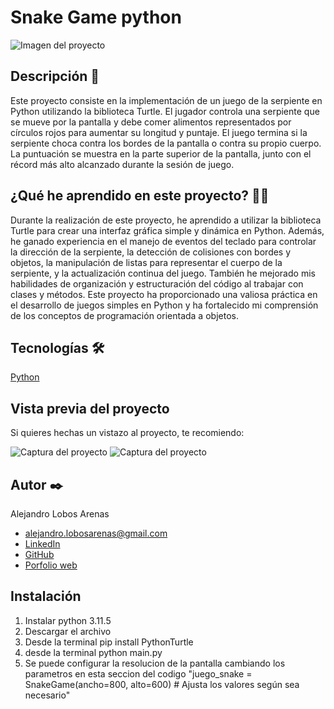 # Snake Game python
![Imagen del proyecto](https://github.com/alejandro-lobos/snake.-game-python-3.11.5/blob/774580f6327880b07e7ecefba1c99357f8d6240e/snake-image)

<!-- ## Ejemplo en vivo
- [URL-de-github-pages-de-este-proyecto](URL-de-github-pages-de-este-proyecto)
- [URL-de-la-api](URL-de-la-api) -->

## Descripción 📑

Este proyecto consiste en la implementación de un juego de la serpiente en Python utilizando la biblioteca Turtle. El jugador controla una serpiente que se mueve por la pantalla y debe comer alimentos representados por círculos rojos para aumentar su longitud y puntaje. El juego termina si la serpiente choca contra los bordes de la pantalla o contra su propio cuerpo. La puntuación se muestra en la parte superior de la pantalla, junto con el récord más alto alcanzado durante la sesión de juego.

## ¿Qué he aprendido en este proyecto? 🙇🏻 

Durante la realización de este proyecto, he aprendido a utilizar la biblioteca Turtle para crear una interfaz gráfica simple y dinámica en Python. Además, he ganado experiencia en el manejo de eventos del teclado para controlar la dirección de la serpiente, la detección de colisiones con bordes y objetos, la manipulación de listas para representar el cuerpo de la serpiente, y la actualización continua del juego. También he mejorado mis habilidades de organización y estructuración del código al trabajar con clases y métodos. Este proyecto ha proporcionado una valiosa práctica en el desarrollo de juegos simples en Python y ha fortalecido mi comprensión de los conceptos de programación orientada a objetos.

## Tecnologías 🛠
<!-- Iconos sacados de: https://github.com/hendrasob/badges/blob/master/README.md y https://github.com/alexandresanlim/Badges4-README.md-Profile -->
[Python](https://img.shields.io/badge/Python-3776AB?style=for-the-badge&logo=python&logoColor=white)

## Vista previa del proyecto
Si quieres hechas un vistazo al proyecto, te recomiendo:

![Captura del proyecto](https://github.com/alejandro-lobos/snake.-game-python-3.11.5/blob/ed99a6876761a783e05ba1e359c208ea4fbcc43c/captura-juego1)
![Captura del proyecto](https://github.com/alejandro-lobos/snake.-game-python-3.11.5/blob/ed99a6876761a783e05ba1e359c208ea4fbcc43c/captura-juego2)

## Autor ✒️
Alejandro Lobos Arenas

* [alejandro.lobosarenas@gmail.com](alejandro.lobosarenas@gmail.com)
* [LinkedIn](https://www.linkedin.com/in/alejandro-lobos-arenas/)
* [GitHub](https://github.com/alejandro-lobos)
* [Porfolio web](https://alejandrolobos.com/)

## Instalación 

1. Instalar python 3.11.5
2. Descargar el archivo
3. Desde la terminal pip install PythonTurtle
4. desde la terminal python main.py
5. Se puede configurar la resolucion de la pantalla cambiando los parametros en esta seccion del codigo "juego_snake = SnakeGame(ancho=800, alto=600)  # Ajusta los valores según sea necesario"


